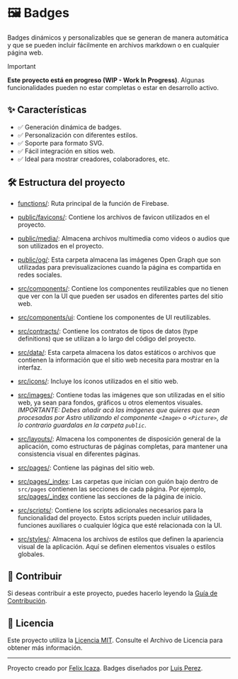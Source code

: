 # 🖼️ Badges

Badges dinámicos y personalizables que se generan de manera automática y que se pueden incluir fácilmente en archivos markdown o en cualquier página web.

> [!IMPORTANT]
> **Este proyecto está en progreso (WIP - Work In Progress)**. Algunas funcionalidades pueden no estar completas o estar en desarrollo activo.

## ✨ Características

- ✅ Generación dinámica de badges.
- ✅ Personalización con diferentes estilos.
- ✅ Soporte para formato SVG.
- ✅ Fácil integración en sitios web.
- ✅ Ideal para mostrar creadores, colaboradores, etc.

## 🛠️ Estructura del proyecto

- [functions/](./functions/): Ruta principal de la función de Firebase.

- [public/favicons/](./public/favicons/): Contiene los archivos de favicon utilizados en el proyecto.

- [public/media/](./public/media/): Almacena archivos multimedia como videos o audios que son utilizados en el proyecto.

- [public/og/](./public/og/): Esta carpeta almacena las imágenes Open Graph que son utilizadas para previsualizaciones cuando la página es compartida en redes sociales.

- [src/components/](./src/components/): Contiene los componentes reutilizables que no tienen que ver con la UI que pueden ser usados en diferentes partes del sitio web.

- [src/components/ui](./src/components/): Contiene los componentes de UI reutilizables.

- [src/contracts/](./src/contracts/): Contiene los contratos de tipos de datos (type definitions) que se utilizan a lo largo del código del proyecto.

- [src/data/](./src/data/): Esta carpeta almacena los datos estáticos o archivos que contienen la información que el sitio web necesita para mostrar en la interfaz.

- [src/icons/](./src/icons/): Incluye los íconos utilizados en el sitio web.

- [src/images/](./src/images/): Contiene todas las imágenes que son utilizadas en el sitio web, ya sean para fondos, gráficos u otros elementos visuales. _IMPORTANTE: Debes añadir acá las imágenes que quieres que sean procesadas por Astro utilizando el componente `<Image>` o `<Picture>`, de lo contrario guardalas en la carpeta `public`_.

- [src/layouts/](./src/layouts/): Almacena los componentes de disposición general de la aplicación, como estructuras de páginas completas, para mantener una consistencia visual en diferentes páginas.

- [src/pages/](./src/pages/): Contiene las páginas del sitio web.

- [src/pages/\_index](./src/pages/_index/): Las carpetas que inician con guión bajo dentro de `src/pages` contienen las secciones de cada página. Por ejemplo, [src/pages/\_index](./src/pages/_index/) contiene las secciones de la página de inicio.

- [src/scripts/](./src/scripts/): Contiene los scripts adicionales necesarios para la funcionalidad del proyecto. Estos scripts pueden incluir utilidades, funciones auxiliares o cualquier lógica que esté relacionada con la UI.

- [src/styles/](./src/styles/): Almacena los archivos de estilos que definen la apariencia visual de la aplicación. Aquí se definen elementos visuales o estilos globales.

## 🤝 Contribuir

Si deseas contribuir a este proyecto, puedes hacerlo leyendo la [Guía de Contribución](./CONTRIBUTING.md).

## 📄 Licencia

Este proyecto utiliza la [Licencia MIT](./LICENCE). Consulte el Archivo de Licencia para obtener más información.

---

Proyecto creado por [Felix Icaza](https://felixicaza.com). Badges diseñados por [Luis Perez](https://github.com/Luis-Perez-01).

